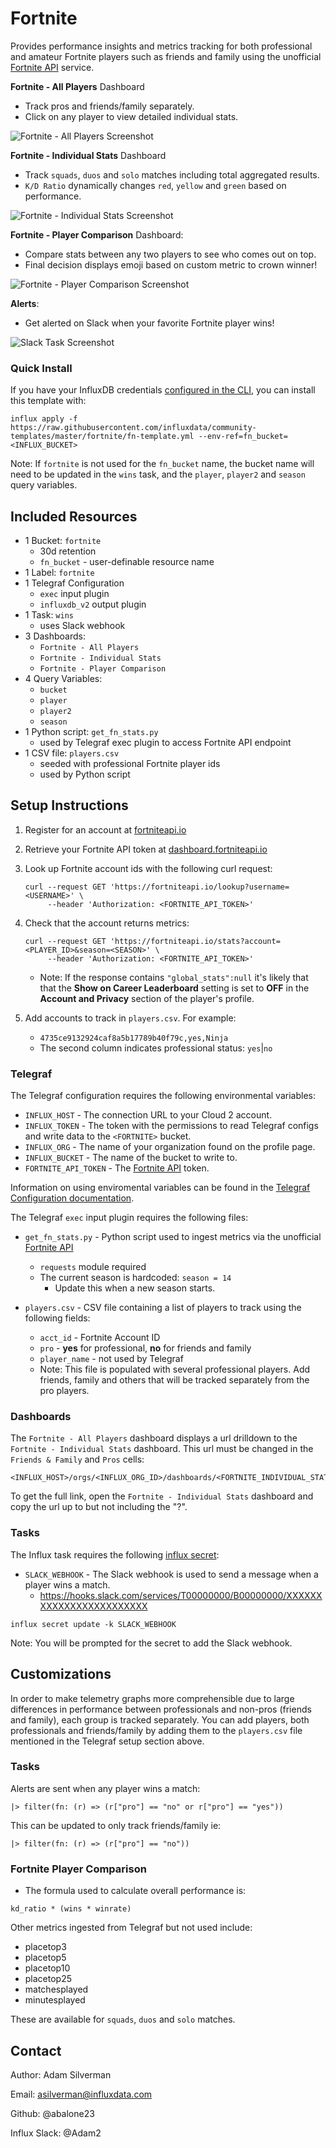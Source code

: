 # Fortnite

Provides performance insights and metrics tracking for both professional and amateur Fortnite players such as friends and family using the unofficial [Fortnite API](https://fortniteapi.io/) service.

**Fortnite - All Players** Dashboard
- Track pros and friends/family separately.
- Click on any player to view detailed individual stats.

![Fortnite - All Players Screenshot](fortnite-all-players-screenshot.png)

**Fortnite - Individual Stats** Dashboard
- Track `squads`, `duos` and `solo` matches including total aggregated results.
- `K/D Ratio` dynamically changes `red`, `yellow` and `green` based on performance.

![Fortnite - Individual Stats Screenshot](fortnite-individual-stats-screenshot.png)

**Fortnite - Player Comparison** Dashboard:
- Compare stats between any two players to see who comes out on top.
- Final decision displays emoji based on custom metric to crown winner!

![Fortnite - Player Comparison Screenshot](fortnite-player-comparison-screenshot.png)

**Alerts**:
- Get alerted on Slack when your favorite Fortnite player wins!

![Slack Task Screenshot](fortnite-task-slack-screenshot.png)

### Quick Install

If you have your InfluxDB credentials [configured in the CLI](https://v2.docs.influxdata.com/v2.0/reference/cli/influx/config/), you can install this template with:

```
influx apply -f https://raw.githubusercontent.com/influxdata/community-templates/master/fortnite/fn-template.yml --env-ref=fn_bucket=<INFLUX_BUCKET>
```
Note: If `fortnite` is not used for the `fn_bucket` name, the bucket name will need to be updated in the `wins` task, and the `player`, `player2` and `season` query variables.

## Included Resources
- 1 Bucket: `fortnite`
    - 30d retention
    - `fn_bucket` - user-definable resource name
- 1 Label: `fortnite`
- 1 Telegraf Configuration
    - `exec` input plugin
    - `influxdb_v2` output plugin
- 1 Task: `wins`
    - uses Slack webhook
- 3 Dashboards:
    - `Fortnite - All Players`
    - `Fortnite - Individual Stats`
    - `Fortnite - Player Comparison`
- 4 Query Variables:
    - `bucket`
    - `player`
    - `player2`
    - `season`
- 1 Python script: `get_fn_stats.py`
    - used by Telegraf exec plugin to access Fortnite API endpoint
- 1 CSV file: `players.csv`
    - seeded with professional Fortnite player ids
    - used by Python script

## Setup Instructions

1. Register for an account at [fortniteapi.io](https://fortniteapi.io/)
2. Retrieve your Fortnite API token at [dashboard.fortniteapi.io](https://dashboard.fortniteapi.io)
3. Look up Fortnite account ids with the following curl request:
    ```
    curl --request GET 'https://fortniteapi.io/lookup?username=<USERNAME>' \
         --header 'Authorization: <FORTNITE_API_TOKEN>'
    ```
4. Check that the account returns metrics:
    ```
    curl --request GET 'https://fortniteapi.io/stats?account=<PLAYER_ID>&season=<SEASON>' \
         --header 'Authorization: <FORTNITE_API_TOKEN>'
    ```
    - Note: If the response contains `"global_stats":null` it's likely that that the **Show on Career Leaderboard** setting is set to **OFF** in the **Account and Privacy** section of the player's profile.

5. Add accounts to track in `players.csv`. For example:
    - `4735ce9132924caf8a5b17789b40f79c,yes,Ninja`
    - The second column indicates professional status: `yes`|`no`

### Telegraf
The Telegraf configuration requires the following environmental variables:
- `INFLUX_HOST` - The connection URL to your Cloud 2 account.
- `INFLUX_TOKEN` - The token with the permissions to read Telegraf configs and write data to the `<FORTNITE>` bucket.
- `INFLUX_ORG` - The name of your organization found on the profile page.
- `INFLUX_BUCKET` - The name of the bucket to write to.
- `FORTNITE_API_TOKEN` - The [Fortnite API](https://fortniteapi.io/) token.

Information on using enviromental variables can be found in the [Telegraf Configuration documentation](https://github.com/influxdata/telegraf/blob/master/docs/CONFIGURATION.md#environment-variables).

The Telegraf `exec` input plugin requires the following files:
- `get_fn_stats.py` - Python script used to ingest metrics via the unofficial [Fortnite API](https://fortniteapi.io/)
    - `requests` module required
    - The current season is hardcoded: `season = 14`
        - Update this when a new season starts.

- `players.csv` - CSV file containing a list of players to track using the following fields:
    - `acct_id` - Fortnite Account ID
    - `pro` - **yes** for professional, **no** for friends and family
    - `player_name` - not used by Telegraf
    - Note: This file is populated with several professional players. Add friends, family and others that will be tracked separately from the pro players.

### Dashboards
The `Fortnite - All Players` dashboard displays a url drilldown to the `Fortnite - Individual Stats` dashboard. This url must be changed in the `Friends & Family` and `Pros` cells:
```
<INFLUX_HOST>/orgs/<INFLUX_ORG_ID>/dashboards/<FORTNITE_INDIVIDUAL_STATS_DASHBOARD_ID>
```
To get the full link, open the `Fortnite - Individual Stats` dashboard and copy the url up to but not including the "?".

### Tasks
The Influx task requires the following [influx secret](https://v2.docs.influxdata.com/v2.0/reference/cli/influx/secret/):

- `SLACK_WEBHOOK` - The Slack webhook is used to send a message when a player wins a match.
    - https://hooks.slack.com/services/T00000000/B00000000/XXXXXXXXXXXXXXXXXXXXXXXX
```
influx secret update -k SLACK_WEBHOOK
```
Note: You will be prompted for the secret to add the Slack webhook.

## Customizations

In order to make telemetry graphs more comprehensible due to large differences in performance between professionals and non-pros (friends and family), each group is tracked separately. You can add players, both professionals and friends/family by adding them to the `players.csv` file mentioned in the Telegraf setup section above.

### Tasks
Alerts are sent when any player wins a match:
```
|> filter(fn: (r) => (r["pro"] == "no" or r["pro"] == "yes"))
```
This can be updated to only track friends/family ie:
```
|> filter(fn: (r) => (r["pro"] == "no"))
```

### Fortnite Player Comparison
 - The formula used to calculate overall performance is:
```
kd_ratio * (wins * winrate)
```

Other metrics ingested from Telegraf but not used include:
- placetop3
- placetop5
- placetop10
- placetop25
- matchesplayed
- minutesplayed

These are available for `squads`, `duos` and `solo` matches.

## Contact

Author: Adam Silverman

Email: asilverman@influxdata.com

Github: @abalone23

Influx Slack: @Adam2
